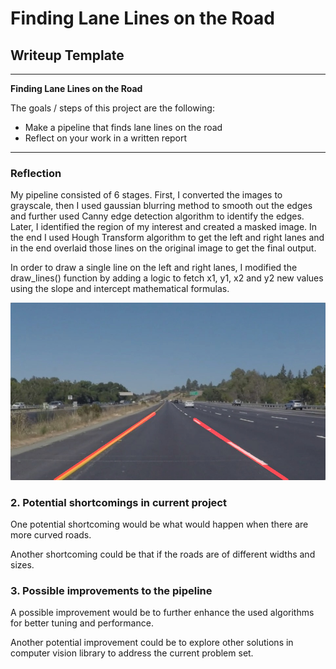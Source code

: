 # **Finding Lane Lines on the Road** 

## Writeup Template


---

**Finding Lane Lines on the Road**

The goals / steps of this project are the following:
* Make a pipeline that finds lane lines on the road
* Reflect on your work in a written report


[//]: # (Image References)

[image1]: ./test_images_output/solidYellowLeft.jpg

---

### Reflection

My pipeline consisted of 6 stages. First, I converted the images to grayscale, then I used gaussian blurring method to smooth out the edges and further used Canny edge detection algorithm to identify the edges. Later, I identified the region of my interest and created a masked image. In the end I used Hough Transform algorithm to get the left and right lanes and in the end overlaid those lines on the original image to get the final output.

In order to draw a single line on the left and right lanes, I modified the draw_lines() function by adding a logic to fetch x1, y1, x2 and y2 new values using the slope and intercept mathematical formulas.


![alt text][image1]


### 2. Potential shortcomings in current project


One potential shortcoming would be what would happen when there are more curved roads. 

Another shortcoming could be that if the roads are of different widths and sizes.


### 3. Possible improvements to the pipeline

A possible improvement would be to further enhance the used algorithms for better tuning and performance.

Another potential improvement could be to explore other solutions in computer vision library to address the current problem set.
